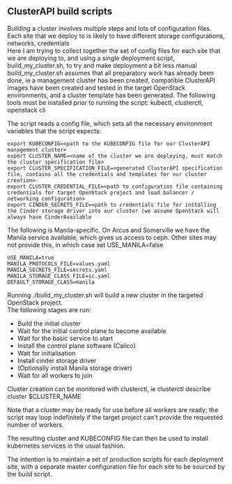 ## ClusterAPI build scripts  

Building a cluster involves multiple steps and lots of configuration files.  
Each site that we deploy to is likely to have different storage configurations, networks, credentials  
Here I am trying to collect together the set of config files for each site that we are deploying to, and using a single deployment script, build_my_cluster.sh, to try and make deployment a bit less manual    
build_my_cluster.sh assumes that all preparatory work has already been done, ie a management cluster has been created, compatible ClusterAPI images have been created and tested in the target OpenStack environments, and a cluster template has been generated.
The following tools must be installed prior to running the script: kubectl, clusterctl, openstack cli

The script reads a config file, which sets all the necessary environment variables that the script expects:

```
export KUBECONFIG=<path to the KUBECONFIG file for our ClusterAPI management cluster>
export CLUSTER_NAME=<name of the cluster we are deploying, must match the cluster specification file>
export CLUSTER_SPECIFICATION_FILE=<generated ClusterAPI specification file, contains all the credentials and templates for our cluster creation>
export CLUSTER_CREDENTIAL_FILE=<path to configuration file containing credentials for target OpenStack project and load balancer / networking configuration>
export CINDER_SECRETS_FILE=<path to credentials file for installing the Cinder storage driver into our cluster (we assume OpenStack will always have CinderAvailable  
```
The following is Manila-specific. On Arcus and Somerville we have the Manila service available, which gives us access to ceph. Other sites may not provide this, in which case set USE_MANILA=false
```
USE_MANILA=true
MANILA_PROTOCOLS_FILE=values.yaml
MANILA_SECRETS_FILE=secrets.yaml
MANILA_STORAGE_CLASS_FILE=sc.yaml
DEFAULT_STORAGE_CLASS=manila
```
Running ./build_my_cluster.sh will build a new cluster in the targeted OpenStack project.  
The following stages are run:
* Build the initial cluster
* Wait for the initial control plane to become available
* Wait for the basic service to start
* Install the control plane software (Calico)
* Wait for initialisation
* Install cinder storage driver
* (Optionally install Manila storage driver)
* Wait for all workers to join

Cluster creation can be monitored with clusterctl, ie clusterctl describe cluster $CLUSTER_NAME

Note that a cluster may be ready for use before all workers are ready; the script may loop indefinitely if the target project can't provide the requested number of workers.

The resulting cluster and KUBECONFIG file can then be used to install kubernetes services in the usual fashion.
  
The intention is to maintain a set of production scripts for each deployment site, with a separate master configuration file for each site to be sourced by the build script.

